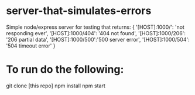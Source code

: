 # server-that-simulates-errors

Simple node/express server for testing that returns: 
{ 
  '[HOST]:1000/': 'not responding ever',
  '[HOST]:1000/404': '404 not found',
  '[HOST]:1000/206': '206 partial data',
  '[HOST]:1000/500':'500 server error',
  '[HOST]:1000/504': '504 timeout error'
}

# To run do the following:
git clone [this repo]
npm install
npm start


